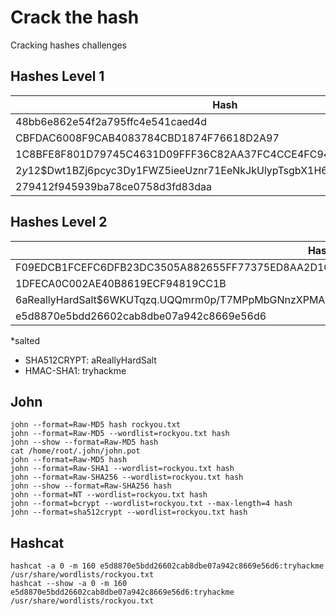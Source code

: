 # Crack the hash
Cracking hashes challenges

## Hashes Level 1
| Hash                                                                                                      | Algorithm    | Method                    | Cracked      |
| --------------------------------------------------------------------------------------------------------- | ------------ | ------------------------- | ------------ |
| 48bb6e862e54f2a795ffc4e541caed4d                                                                          | MD5          | https://crackstation.net/ | easy         |
| CBFDAC6008F9CAB4083784CBD1874F76618D2A97                                                                  | SHA1         | https://crackstation.net/ | password123  |
| 1C8BFE8F801D79745C4631D09FFF36C82AA37FC4CCE4FC946683D7B336B63032                                          | SHA256       | https://crackstation.net/ | letmein      |
| $2y$12$Dwt1BZj6pcyc3Dy1FWZ5ieeUznr71EeNkJkUlypTsgbX1H68wsRom                                              | bcrypt       | john the ripper           | bleh         |
| 279412f945939ba78ce0758d3fd83daa                                                                          | MD4          | https://crackstation.net/ | Eternity22   |

## Hashes Level 2
| Hash                                                                                                      | Algorithm    | Method                    | Cracked      |
| --------------------------------------------------------------------------------------------------------- | ------------ | ------------------------- | ------------ |
| F09EDCB1FCEFC6DFB23DC3505A882655FF77375ED8AA2D1C13F640FCCC2D0C85                                          | SHA256       | https://crackstation.net/ | paule        |
| 1DFECA0C002AE40B8619ECF94819CC1B                                                                          | NTLM         | https://crackstation.net/ | n63umy8lkf4i |
| $6$aReallyHardSalt$6WKUTqzq.UQQmrm0p/T7MPpMbGNnzXPMAXi4bJMl9be.cfi3/qxIf.hsGpS41BqMhSrHVXgMpdjS6xeKZAs02. | SHA512CRYPT* | john the ripper           | waka99       |
| e5d8870e5bdd26602cab8dbe07a942c8669e56d6                                                                  | HMAC-SHA1*   | hashcat                   | 481616481616 |

\*salted
- SHA512CRYPT: aReallyHardSalt
- HMAC-SHA1: tryhackme

## John
```
john --format=Raw-MD5 hash rockyou.txt
john --format=Raw-MD5 --wordlist=rockyou.txt hash
john --show --format=Raw-MD5 hash
cat /home/root/.john/john.pot
john --format=Raw-MD5 hash
john --format=Raw-SHA1 --wordlist=rockyou.txt hash
john --format=Raw-SHA256 --wordlist=rockyou.txt hash
john --show --format=Raw-SHA256 hash
john --format=NT --wordlist=rockyou.txt hash
john --format=bcrypt --wordlist=rockyou.txt --max-length=4 hash
john --format=sha512crypt --wordlist=rockyou.txt hash
```

## Hashcat
```
hashcat -a 0 -m 160 e5d8870e5bdd26602cab8dbe07a942c8669e56d6:tryhackme /usr/share/wordlists/rockyou.txt
hashcat --show -a 0 -m 160 e5d8870e5bdd26602cab8dbe07a942c8669e56d6:tryhackme /usr/share/wordlists/rockyou.txt
```
